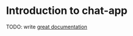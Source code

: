 # Introduction to chat-app

TODO: write [great documentation](http://jacobian.org/writing/what-to-write/)
